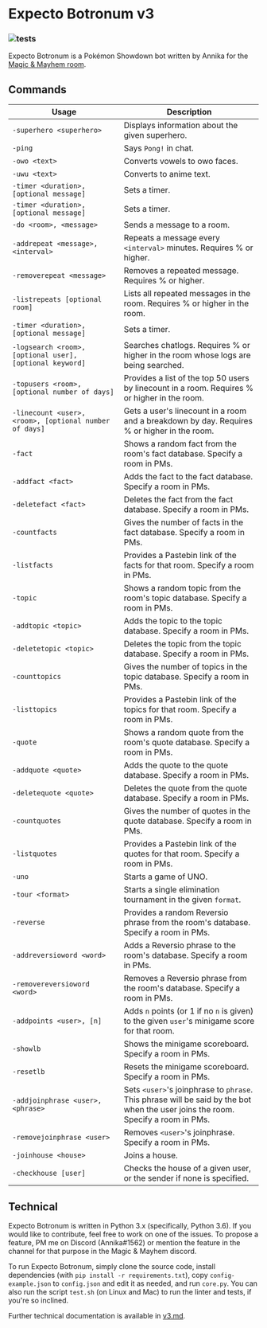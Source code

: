 # Expecto Botronum v3
### ![tests](https://github.com/AnnikaCodes/expecto-botronum/workflows/tests/badge.svg)
Expecto Botronum is a Pokémon Showdown bot written by Annika for the [Magic & Mayhem room](psim.us/mm).



## Commands
| Usage | Description |
|-------|-------------|
| `-superhero <superhero>` | Displays information about the given superhero. |
| `-ping` | Says `Pong!` in chat. |
| `-owo <text>` | Converts vowels to owo faces. |
| `-uwu <text>` | Converts to anime text. |
| `-timer <duration>, [optional message]` | Sets a timer. |
| `-timer <duration>, [optional message]` | Sets a timer. |
| `-do <room>, <message>` | Sends a message to a room. |
| `-addrepeat <message>, <interval>` | Repeats a message every `<interval>` minutes. Requires % or higher. |
| `-removerepeat <message>` | Removes a repeated message. Requires % or higher. |
| `-listrepeats [optional room]` | Lists all repeated messages in the room. Requires % or higher in the room. |
| `-timer <duration>, [optional message]` | Sets a timer. |
| `-logsearch <room>, [optional user], [optional keyword]` | Searches chatlogs. Requires % or higher in the room whose logs are being searched. |
| `-topusers <room>, [optional number of days]` | Provides a list of the top 50 users by linecount in a room. Requires % or higher in the room. |
| `-linecount <user>, <room>, [optional number of days]` | Gets a user's linecount in a room and a breakdown by day. Requires % or higher in the room. |
| `-fact` | Shows a random fact from the room's fact database. Specify a room in PMs. |
| `-addfact <fact>` | Adds the fact to the fact database. Specify a room in PMs. |
| `-deletefact <fact>` | Deletes the fact from the fact database. Specify a room in PMs. |
| `-countfacts` | Gives the number of facts in the fact database. Specify a room in PMs. |
| `-listfacts` | Provides a Pastebin link of the facts for that room. Specify a room in PMs. |
| `-topic` | Shows a random topic from the room's topic database. Specify a room in PMs. |
| `-addtopic <topic>` | Adds the topic to the topic database. Specify a room in PMs. |
| `-deletetopic <topic>` | Deletes the topic from the topic database. Specify a room in PMs. |
| `-counttopics` | Gives the number of topics in the topic database. Specify a room in PMs. |
| `-listtopics` | Provides a Pastebin link of the topics for that room. Specify a room in PMs. |
| `-quote` | Shows a random quote from the room's quote database. Specify a room in PMs. |
| `-addquote <quote>` | Adds the quote to the quote database. Specify a room in PMs. |
| `-deletequote <quote>` | Deletes the quote from the quote database. Specify a room in PMs. |
| `-countquotes` | Gives the number of quotes in the quote database. Specify a room in PMs. |
| `-listquotes` | Provides a Pastebin link of the quotes for that room. Specify a room in PMs. |
| `-uno` | Starts a game of UNO. |
| `-tour <format>` | Starts a single elimination tournament in the given `format`. |
| `-reverse` | Provides a random Reversio phrase from the room's database. Specify a room in PMs. |
| `-addreversioword <word>` | Adds a Reversio phrase to the room's database. Specify a room in PMs. |
| `-removereversioword <word>` | Removes a Reversio phrase from the room's database. Specify a room in PMs. |
| `-addpoints <user>, [n]` | Adds `n` points (or 1 if no `n` is given) to the given `user`'s minigame score for that room. |
| `-showlb` | Shows the minigame scoreboard. Specify a room in PMs. |
| `-resetlb` | Resets the minigame scoreboard. Specify a room in PMs. |
| `-addjoinphrase <user>, <phrase>` | Sets `<user>`'s joinphrase to `phrase`. This phrase will be said by the bot when the user joins the room. Specify a room in PMs. |
| `-removejoinphrase <user>` | Removes `<user>`'s joinphrase. Specify a room in PMs. |
| `-joinhouse <house>` | Joins a house. |
| `-checkhouse [user]` | Checks the house of a given user, or the sender if none is specified. |

## Technical
Expecto Botronum is written in Python 3.x (specifically, Python 3.6). If you would like to contribute, feel free to work on one of the issues. To propose a feature, PM me on Discord (Annika#1562) or mention the feature in the channel for that purpose in the Magic & Mayhem discord.

To run Expecto Botronum, simply clone the source code, install dependencies (with `pip install -r requirements.txt`), copy `config-example.json` to `config.json` and edit it as needed, and run `core.py`. You can also run the script `test.sh` (on Linux and Mac) to run the linter and tests, if you're so inclined.

Further technical documentation is available in [v3.md](https://github.com/AnnikaCodes/expecto-botronum/blob/master/v3.md).
